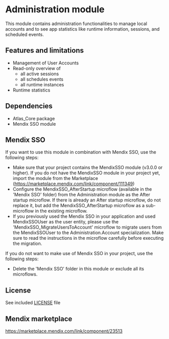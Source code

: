 # Administration module
This module contains administration functionalities to manage local accounts and to see app statistics like runtime information, sessions, and scheduled events.

## Features and limitations
- Management of User Accounts
- Read-only overview of
  - all active sessions
  - all schedules events
  - all runtime instances
- Runtime statistics

## Dependencies
- Atlas_Core package
- Mendix SSO module

## Mendix SSO
If you want to use this module in combination with Mendix SSO, use the following steps:
- Make sure that your project contains the MendixSSO module (v3.0.0 or higher). If you do not have the MendixSSO module in your project yet, import the module from the Marketplace (https://marketplace.mendix.com/link/component/111349)
- Configure the MendixSSO_AfterStartup microflow (available in the 'Mendix SSO' folder) from the Administration module as the After startup microflow. If there is already an After startup microflow, do not replace it, but add the MendixSSO_AfterStartup microflow as a sub-microflow in the existing microflow.
- If you previously used the Mendix SSO in your application and used MendixSSOUser as the user entity, please use the 'MendixSSO_MigrateUsersToAccount' microflow to migrate users from the MendixSSOUser to the Administration.Account specialization. Make sure to read the instructions in the microflow carefully before executing the migration.

If you do not want to make use of Mendix SSO in your project, use the following steps:
- Delete the 'Mendix SSO' folder in this module or exclude all its microflows.

## License
See included [LICENSE](LICENSE) file

## Mendix marketplace
https://marketplace.mendix.com/link/component/23513
